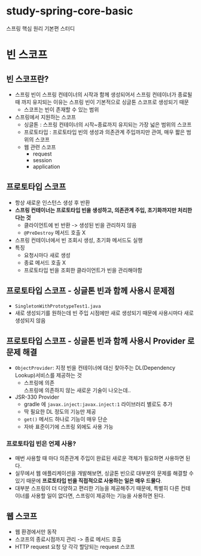 # study-spring-core-basic
스프링 핵심 원리 기본편 스터디

# 빈 스코프

## 빈 스코프란? 
- 스프링 빈이 스프링 컨테이너의 시작과 함께 생성되어서 스프링 컨테이너가 종료될 때 까지 유지되는 이유는 스프링 빈이 기본적으로 싱글톤 스코프로 생성되기 때문
  - 스코프는 빈이 존재할 수 있는 범위 
- 스프링에서 지원하는 스코프 
  - 싱글톤 : 스프링 컨테이너의 시작~종료까지 유지되는 가장 넓은 범위의 스코프
  - 프로토타입 : 프로토타입 빈의 생성과 의존관계 주입까지만 관여, 매우 짧은 범위의 스코프
  - 웹 관련 스코프 
    - request
    - session
    - application 

## 프로토타입 스코프
- 항상 새로운 인스턴스 생성 후 반환 
- **스프링 컨테이너는 프로토타입 빈을 생성하고, 의존관계 주입, 초기화까지만 처리한다는 것** 
  - 클라이언트에 빈 반환 -> 생성된 빈을 관리하지 않음 
  - `@PreDestroy` 메서드 호출 X 
- 스프링 컨테이너에서 빈 조회시 생성, 초기화 메서드도 실행 
- 특징 
  - 요청시마다 새로 생성
  - 종료 메서드 호출 X 
  - 프로토타입 빈을 조회한 클라이언트가 빈을 관리해야함 

## 프로토타입 스코프 - 싱글톤 빈과 함께 사용시 문제점 
- `SingletonWithPrototypeTest1.java` 
- 새로 생성되기를 원하는데 빈 주입 시점에만 새로 생성되기 때문에 사용시마다 새로 생성되지 않음 

## 프로토타입 스코프 - 싱글톤 빈과 함께 사용시 Provider 로 문제 해결
- `ObjectProvider`: 지정 빈을 컨테이너에 대신 찾아주는 DL(Dependency Lookup)서비스를 제공하는 것 
  - 스프링에 의존  
스프링에 의존하지 않는 새로운 기술이 나오는데..
- JSR-330 Provider 
  - gradle 에 `javax.inject:javax.inject:1` 라이브러리 별로도 추가
  - 딱 필요한 DL 정도의 기능만 제공
  - `get()` 메서드 하나로 기능이 매우 단순 
  - 자바 표준이기에 스프링 외에도 사용 가능  

### 프로토타입 빈은 언제 사용? 
- 매번 사용할 때 마다 의존관계 주입이 완료된 새로운 객체가 필요하면 사용하면 된다. 
- 실무에서 웹 애플리케이션을 개발해보면, 싱글톤 빈으로 대부분의 문제를 해결할 수 있기 때문에 **프로토타입 빈을 직접적으로 사용하는 일은 매우 드물다**. 
- 대부분 스프링이 더 다양하고 편리한 기능을 제공해주기 때문에, 특별히 다른 컨테이너를 사용할 일이 없다면, 스프링이 제공하는 기능을 사용하면 된다. 

## 웹 스코프 
- 웹 환경에서만 동작 
- 스코프의 종료시점까지 관리 -> 종료 메서드 호출 
- HTTP request 요청 당 각각 할당되는 request 스코프 